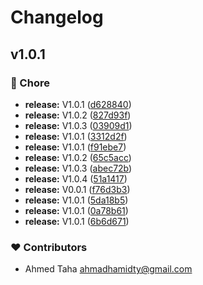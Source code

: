# Changelog


## v1.0.1


### 🏡 Chore

- **release:** V1.0.1 ([d628840](https://github.com/Kylyi/ikymat-ui/commit/d628840))
- **release:** V1.0.2 ([827d93f](https://github.com/Kylyi/ikymat-ui/commit/827d93f))
- **release:** V1.0.3 ([03909d1](https://github.com/Kylyi/ikymat-ui/commit/03909d1))
- **release:** V1.0.1 ([3312d2f](https://github.com/Kylyi/ikymat-ui/commit/3312d2f))
- **release:** V1.0.1 ([f91ebe7](https://github.com/Kylyi/ikymat-ui/commit/f91ebe7))
- **release:** V1.0.2 ([65c5acc](https://github.com/Kylyi/ikymat-ui/commit/65c5acc))
- **release:** V1.0.3 ([abec72b](https://github.com/Kylyi/ikymat-ui/commit/abec72b))
- **release:** V1.0.4 ([51a1417](https://github.com/Kylyi/ikymat-ui/commit/51a1417))
- **release:** V0.0.1 ([f76d3b3](https://github.com/Kylyi/ikymat-ui/commit/f76d3b3))
- **release:** V1.0.1 ([5da18b5](https://github.com/Kylyi/ikymat-ui/commit/5da18b5))
- **release:** V1.0.1 ([0a78b61](https://github.com/Kylyi/ikymat-ui/commit/0a78b61))
- **release:** V1.0.1 ([6b6d671](https://github.com/Kylyi/ikymat-ui/commit/6b6d671))

### ❤️ Contributors

- Ahmed Taha <ahmadhamidty@gmail.com>

